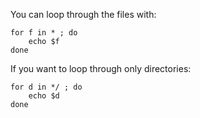 You can loop through the files with:
```
for f in * ; do
    echo $f
done
```

If you want to loop through only directories:
```
for d in */ ; do
    echo $d
done
```
